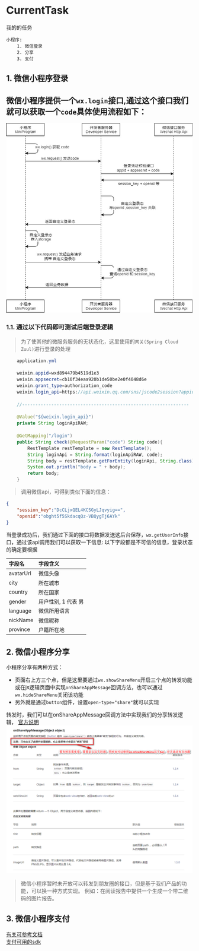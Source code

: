 # CurrentTask
我的的任务
```
小程序:
	1. 微信登录
	2. 分享
	3. 支付
```
## 1. 微信小程序登录
微信小程序提供一个`wx.login`接口,通过这个接口我们就可以获取一个`code`具体使用流程如下：
---
![登录流图](登录流程图.jpg)

### 1.1. 通过以下代码即可测试后端登录逻辑

> 为了使其他的微服务服务的无状态化，这里使用的`网关(Spring Cloud Zuul)`进行登录的处理
> 
```java
	application.yml
	
	weixin.appid=wxd894479b4519d1e3
	weixin.appsecret=cb10f34eaa920b1de50be2e0f4048d6e
	weixin.grant_type=authorization_code
	weixin.login_api=https://api.weixin.qq.com/sns/jscode2session?appid=${weixin.appid}&secret=${weixin.appsecret}&js_code=%s&grant_type=${weixin.grant_type}
	
	//---------------------------------------------------------------

	@Value("${weixin.login_api}")
    private String loginApiRAW;

    @GetMapping("/login")
    public String check(@RequestParam("code") String code){
        RestTemplate restTemplate = new RestTemplate();
        String loginApi = String.format(loginApiRAW, code);
        String body = restTemplate.getForEntity(loginApi, String.class).getBody();
        System.out.println("body = " + body);
        return body;
    }
```
> 调用微信api，可得到类似下面的信息：

```json
{
	"session_key":"DcCLjxQEL4KCSGyLJqvyig==",
	"openid":"obght5f5SkdacqQz-VBQygTj6AYk"
}
```

当登录成功后，我们通过下面的接口将数据发送这后台保存，`wx.getUserInfo`接口，通过该api调用我们可以获取一下信息:
以下字段都是不可信的信息，登录状态的确定要根据

字段名|字段含义
:-|:-
avatarUrl| 微信头像
city | 所在城市
country|所在国家
gender| 用户性别, 1 代表 男
language | 微信所用语言
nickName | 微信昵称
province | 户籍所在地

## 2. 微信小程序分享

小程序分享有两种方式：
* 页面右上方三个点，但是这里要通过`wx.showShareMenu`开启三个点的转发功能或在js逻辑页面中实现`onShareAppMessage`回调方法，也可以通过`wx.hideShareMenu`关闭该功能
* 另外就是通过`button`组件，设置`open-type="share"`就可以实现

转发时，我们可以在onShareAppMessage回调方法中实现我们的分享转发逻辑，
[官方说明](https://developers.weixin.qq.com/miniprogram/dev/reference/api/Page.html#onShareAppMessage-Object-object)
![](2019-07-25_150537.png)

>微信小程序暂时未开放可以转发到朋友圈的接口，但是基于我们产品的功能，可以换一种方式实现。
>例如：在阅读报告中提供一个生成一个带二维码的图片报告。

## 3. 微信小程序支付
[有关可参考文档](https://www.cnblogs.com/yclimb/p/9952440.html)
<br>
[支付可用的sdk](https://github.com/YClimb/wxpay-sdk/blob/master/README.md)